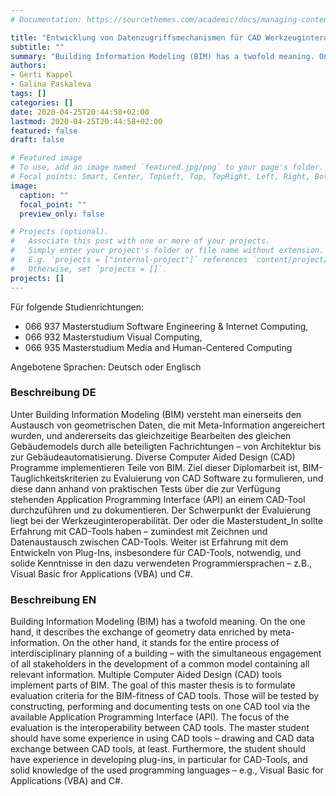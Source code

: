 ```yaml
---
# Documentation: https://sourcethemes.com/academic/docs/managing-content/

title: "Entwicklung von Datenzugriffsmechanismen für CAD Werkzeuginteroperabilität"
subtitle: ""
summary: "Building Information Modeling (BIM) has a twofold meaning. On the one hand, it describes the exchange of geometry data enriched by meta-information. On the other hand, it stands for the entire process of interdisciplinary planning of a building – with the simultaneous engagement of all stakeholders in the development of a common model containing all relevant information."
authors:
- Gerti Kappel
- Galina Paskaleva
tags: []
categories: []
date: 2020-04-25T20:44:58+02:00
lastmod: 2020-04-25T20:44:58+02:00
featured: false
draft: false

# Featured image
# To use, add an image named `featured.jpg/png` to your page's folder.
# Focal points: Smart, Center, TopLeft, Top, TopRight, Left, Right, BottomLeft, Bottom, BottomRight.
image:
  caption: ""
  focal_point: ""
  preview_only: false

# Projects (optional).
#   Associate this post with one or more of your projects.
#   Simply enter your project's folder or file name without extension.
#   E.g. `projects = ["internal-project"]` references `content/project/deep-learning/index.md`.
#   Otherwise, set `projects = []`.
projects: []
---
```


Für folgende Studienrichtungen:

* 066 937 Masterstudium Software Engineering & Internet Computing,
* 066 932 Masterstudium Visual Computing,
* 066 935 Masterstudium Media and Human-Centered Computing

Angebotene Sprachen: Deutsch oder Englisch

### Beschreibung DE
Unter Building Information Modeling (BIM) versteht man einerseits den Austausch von geometrischen Daten, die mit 
Meta-Information angereichert wurden, und andererseits das gleichzeitige Bearbeiten des gleichen Gebäudemodels 
durch alle beteiligten Fachrichtungen – von Architektur bis zur Gebäudeautomatisierung.
Diverse Computer Aided Design (CAD) Programme implementieren Teile von BIM. Ziel dieser Diplomarbeit ist, 
BIM-Tauglichkeitskriterien zu Evaluierung von CAD Software zu formulieren, und diese dann anhand von praktischen Tests 
über die zur Verfügung stehenden Application Programming Interface (API) an einem CAD-Tool durchzuführen und zu 
dokumentieren. Der Schwerpunkt der Evaluierung liegt bei der Werkzeuginteroperabilität.
Der oder die Masterstudent_In sollte Erfahrung mit CAD-Tools haben – zumindest mit Zeichnen und Datenaustausch zwischen 
CAD-Tools. Weiter ist Erfahrung mit dem Entwickeln von Plug-Ins, insbesondere für CAD-Tools, notwendig, und solide 
Kenntnisse in den dazu verwendeten Programmiersprachen – z.B., Visual Basic fror Applications (VBA) und C#.

### Beschreibung EN
Building Information Modeling (BIM) has a twofold meaning. On the one hand, it describes the exchange of geometry 
data enriched by meta-information. On the other hand, it stands for the entire process of interdisciplinary planning 
of a building – with the simultaneous engagement of all stakeholders in the development of a common model containing 
all relevant information.
Multiple Computer Aided Design (CAD) tools implement parts of BIM. The goal of this master thesis is to formulate 
evaluation criteria for the BIM-fitness of CAD tools. Those will be tested by constructing, performing and documenting 
tests on one CAD tool via the available Application Programming Interface (API). The focus of the evaluation is the 
interoperability between CAD tools.
The master student should have some experience in using CAD tools – drawing and CAD data exchange between CAD tools, 
at least. Furthermore, the student should have experience in developing plug-ins, in particular for CAD-Tools, and 
solid knowledge of the used programming languages – e.g., Visual Basic for Applications (VBA) and C#.
